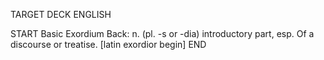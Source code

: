 TARGET DECK
ENGLISH

START
Basic
Exordium
Back: n. (pl. -s or -dia) introductory part, esp. Of a discourse or treatise. [latin exordior begin]
END
